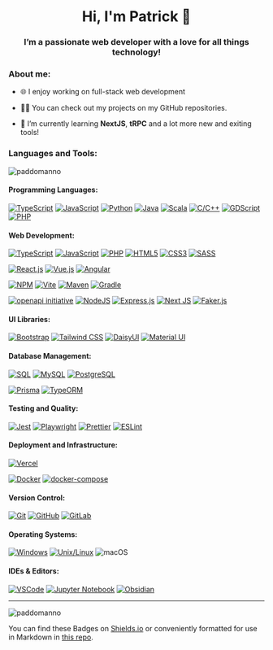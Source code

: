 <h1 align="center">Hi, I'm Patrick 👋</h1>
<h3 align="center">I’m a passionate web developer with a love for all things technology!</h3>

<h3 align="left">About me:</h3>

- 🌐 I enjoy working on full-stack web development

- 👨‍💻 You can check out my projects on my GitHub repositories.

- 🌱 I’m currently learning **NextJS**, **tRPC** and a lot more new and exiting tools!



<h3 align="left">Languages and Tools:</h3>

<p><img align="center" src="https://github-readme-stats.vercel.app/api/top-langs?username=paddomanno&show_icons=true&locale=en&layout=compact" alt="paddomanno" /></p>

#### Programming Languages:
[![TypeScript](https://img.shields.io/badge/-TypeScript-007ACC?style=for-the-badge&logo=typescript&logoColor=white)](https://www.typescriptlang.org/)
[![JavaScript](https://img.shields.io/badge/javascript-%23323330.svg?style=for-the-badge&logo=javascript&logoColor=%23F7DF1E)](https://developer.mozilla.org/en-US/docs/Web/JavaScript)
[![Python](https://img.shields.io/badge/python-3670A0?style=for-the-badge&logo=python&logoColor=ffdd54)](https://www.python.org/)
[![Java](https://img.shields.io/badge/java-%23ED8B00.svg?style=for-the-badge&logo=openjdk&logoColor=white)](https://www.java.com/)
[![Scala](https://img.shields.io/badge/scala-%23DC322F.svg?style=for-the-badge&logo=scala&logoColor=white)](https://www.scala-lang.org/)
[![C/C++](https://img.shields.io/badge/-C%2FC%2B%2B-00599C?style=for-the-badge&logo=c%2B%2B&logoColor=white)](https://en.cppreference.com/)
[![GDScript](https://img.shields.io/badge/GDScript-%2374267B.svg?style=for-the-badge&logo=godotengine&logoColor=white)](https://docs.godotengine.org/en/stable/tutorials/scripting/gdscript/gdscript_basics.html)
[![PHP](https://img.shields.io/badge/-PHP-777BB4?style=for-the-badge&logo=php&logoColor=white)](https://www.php.net/)

#### Web Development:
[![TypeScript](https://img.shields.io/badge/-TypeScript-007ACC?style=for-the-badge&logo=typescript&logoColor=white)](https://www.typescriptlang.org/)
[![JavaScript](https://img.shields.io/badge/javascript-%23323330.svg?style=for-the-badge&logo=javascript&logoColor=%23F7DF1E)](https://developer.mozilla.org/en-US/docs/Web/JavaScript)
[![PHP](https://img.shields.io/badge/-PHP-777BB4?style=for-the-badge&logo=php&logoColor=white)](https://www.php.net/)
[![HTML5](https://img.shields.io/badge/-HTML5-E34F26?style=for-the-badge&logo=html5&logoColor=white)](https://developer.mozilla.org/en-US/docs/Web/Guide/HTML/HTML5)
[![CSS3](https://img.shields.io/badge/-CSS3-1572B6?style=for-the-badge&logo=css3&logoColor=white)](https://developer.mozilla.org/en-US/docs/Web/CSS)
[![SASS](https://img.shields.io/badge/-SASS-CC6699?style=for-the-badge&logo=sass&logoColor=white)](https://sass-lang.com/)

[![React.js](https://img.shields.io/badge/-React.js-61DAFB?style=for-the-badge&logo=react&logoColor=white)](https://reactjs.org/)
[![Vue.js](https://img.shields.io/badge/Vue.js-4FC08D?style=for-the-badge&logo=vuedotjs&logoColor=white)](https://vuejs.org/)
[![Angular](https://img.shields.io/badge/angular-%23DD0031.svg?style=for-the-badge&logo=angular&logoColor=white)](https://angular.dev/)

[![NPM](https://img.shields.io/badge/-NPM-CB3837?style=for-the-badge&logo=npm&logoColor=white)](https://www.npmjs.com/)
[![Vite](https://img.shields.io/badge/Vite-646CFF?style=for-the-badge&logo=vite&logoColor=white)](https://vitejs.dev/)
[![Maven](https://img.shields.io/badge/apachemaven-C71A36.svg?style=for-the-badge&logo=apachemaven&logoColor=white)](https://maven.apache.org/)
[![Gradle](https://img.shields.io/badge/Gradle-02303A.svg?style=for-the-badge&logo=Gradle&logoColor=white)](https://gradle.org/)

[![openapi initiative](https://img.shields.io/badge/openapiinitiative-%23000000.svg?style=for-the-badge&logo=openapiinitiative&logoColor=white)](https://www.openapis.org/what-is-openapi)
[![NodeJS](https://img.shields.io/badge/node.js-6DA55F?style=for-the-badge&logo=node.js&logoColor=white)](https://nodejs.org/en)
[![Express.js](https://img.shields.io/badge/express.js-%23404d59.svg?style=for-the-badge&logo=express&logoColor=%2361DAFB)](https://expressjs.com/)
[![Next JS](https://img.shields.io/badge/Next-black?style=for-the-badge&logo=next.js&logoColor=white)](https://nextjs.org/)
[![Faker.js](https://img.shields.io/badge/-Faker.js-3498DB?style=for-the-badge)](https://fakerjs.dev/)

#### UI Libraries:
[![Bootstrap](https://img.shields.io/badge/-Bootstrap-7952B3?style=for-the-badge&logo=bootstrap&logoColor=white)](https://getbootstrap.com/)
[![Tailwind CSS](https://img.shields.io/badge/-Tailwind_CSS-38B2AC?style=for-the-badge&logo=tailwind-css&logoColor=white)](https://tailwindcss.com/)
[![DaisyUI](https://img.shields.io/badge/-DaisyUI-44B78B?style=for-the-badge&logo=tailwind-css&logoColor=white)](https://daisyui.com/)
[![Material UI](https://img.shields.io/badge/-Material_UI-0081CB?style=for-the-badge&logo=material-ui&logoColor=white)](https://material-ui.com/)
<!-- [![Tanstack Query](https://img.shields.io/badge/-Tanstack_Query-FFD800?style=for-the-badge&logo=react&logoColor=white)](https://tanstack.com/query/) -->
<!-- [![NextAuth](https://img.shields.io/badge/-NextAuth-000000?style=for-the-badge)](https://next-auth.js.org/) -->

#### Database Management:
[![SQL](https://img.shields.io/badge/-SQL-4479A1?style=for-the-badge&logo=postgresql&logoColor=white)](https://en.wikipedia.org/wiki/SQL)
[![MySQL](https://img.shields.io/badge/-MySQL-4479A1?style=for-the-badge&logo=mysql&logoColor=white)](https://www.mysql.com/)
[![PostgreSQL](https://img.shields.io/badge/-PostgreSQL-4169E1?style=for-the-badge&logo=postgresql&logoColor=white)](https://www.postgresql.org/)

[![Prisma](https://img.shields.io/badge/Prisma-3982CE?style=for-the-badge&logo=Prisma&logoColor=white)](https://www.prisma.io/)
[![TypeORM](https://img.shields.io/badge/TypeORM-FE0803.svg?style=for-the-badge&logo=typeorm&logoColor=white)](https://typeorm.io/)
<!-- [![Planetscale](https://img.shields.io/badge/-Planetscale-262626?style=for-the-badge)](https://www.planetscale.com/) -->
<!-- [![Supabase](https://img.shields.io/badge/-Supabase-181818?style=for-the-badge)](https://supabase.io/) -->

<!-- - ###### Web APIs and Web Services: -->
<!-- [![Apache Thrift](https://img.shields.io/badge/-Apache%20Thrift-D92228?style=for-the-badge&logo=apache%20thrift&logoColor=white)](https://thrift.apache.org/) -->
<!-- [![REST](https://img.shields.io/badge/-JSON%2FREST-000000?style=for-the-badge)](https://restfulapi.net/) -->
<!-- [![tRPC](https://img.shields.io/badge/-tRPC-000000?style=for-the-badge)](https://trpc.io/) -->

#### Testing and Quality:
[![Jest](https://img.shields.io/badge/-Jest-C21325?style=for-the-badge&logo=jest&logoColor=white)](https://jestjs.io/)
[![Playwright](https://img.shields.io/badge/-playwright-%232EAD33?style=for-the-badge&logo=playwright&logoColor=white)](https://playwright.dev/)
[![Prettier](https://img.shields.io/badge/-Prettier-F7B93E?style=for-the-badge&logo=prettier&logoColor=white)](https://prettier.io/)
[![ESLint](https://img.shields.io/badge/-ESLint-4B32C3?style=for-the-badge&logo=eslint&logoColor=white)](https://eslint.org/)

#### Deployment and Infrastructure:
[![Vercel](https://img.shields.io/badge/-Vercel-000000?style=for-the-badge&logo=vercel&logoColor=white)](https://vercel.com/)
<!-- [![Render](https://img.shields.io/badge/-Render-181818?style=for-the-badge)](https://render.com/) -->
[![Docker](https://img.shields.io/badge/-Docker-2496ED?style=for-the-badge&logo=docker&logoColor=white)](https://www.docker.com/)
[![docker-compose](https://img.shields.io/badge/-docker--compose-2496ED?style=for-the-badge&logo=docker&logoColor=white)](https://docs.docker.com/compose/)

#### Version Control:
[![Git](https://img.shields.io/badge/-Git-F05032?style=for-the-badge&logo=git&logoColor=white)](https://git-scm.com/)
[![GitHub](https://img.shields.io/badge/-GitHub-181818?style=for-the-badge&logo=github)](https://github.com/)
[![GitLab](https://img.shields.io/badge/-GitLab-FCA121?style=for-the-badge&logo=gitlab&logoColor=white)](https://about.gitlab.com/)

#### Operating Systems:
[![Windows](https://img.shields.io/badge/-Windows-0078D6?style=for-the-badge&logo=windows&logoColor=white)](https://www.microsoft.com/en-us/windows)
[![Unix/Linux](https://img.shields.io/badge/-Unix%2FLinux-000000?style=for-the-badge&logo=linux&logoColor=white)](https://www.linux.org/)
![macOS](https://img.shields.io/badge/mac%20os-000000?style=for-the-badge&logo=macos&logoColor=F0F0F0)

#### IDEs & Editors:
[![VSCode](https://img.shields.io/badge/-VSCode-007ACC?style=for-the-badge&logo=visual-studio-code&logoColor=white)](https://code.visualstudio.com/)
[![Jupyter Notebook](https://img.shields.io/badge/jupyter-%23FA0F00.svg?style=for-the-badge&logo=jupyter&logoColor=white)](https://jupyter.org/)
[![Obsidian](https://img.shields.io/badge/Obsidian-%23483699.svg?style=for-the-badge&logo=obsidian&logoColor=white)](https://obsidian.md/)


---

<p align="left"> <img src="https://komarev.com/ghpvc/?username=paddomanno&label=Profile%20views&color=0eb440&style=flat" alt="paddomanno" /> </p>

You can find these Badges on [Shields.io](https://shields.io/badges) or conveniently formatted for use in Markdown in [this repo](https://github.com/Ileriayo/markdown-badges).
